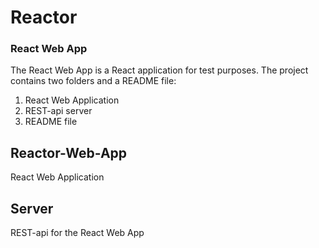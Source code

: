 # Reactor

### React Web App

The React Web App is a React application for test purposes.
The project contains two folders and a README file:
1. React Web Application
2. REST-api server
3. README file

## Reactor-Web-App
React Web Application

## Server
REST-api for the React Web App